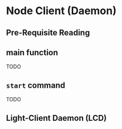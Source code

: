 # Node Client (Daemon)

## Pre-Requisite Reading

## main function

TODO

## `start` command

TODO

## Light-Client Daemon (LCD)
